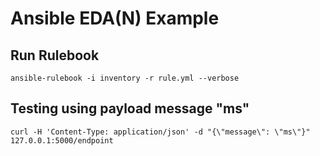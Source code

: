 # Ansible EDA(N) Example

## Run Rulebook

```
ansible-rulebook -i inventory -r rule.yml --verbose
```

## Testing using payload message "ms"

```
curl -H 'Content-Type: application/json' -d "{\"message\": \"ms\"}" 127.0.0.1:5000/endpoint
```

